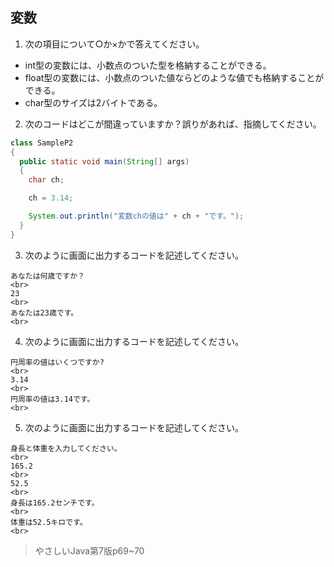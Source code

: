 ## 変数
1. 次の項目について○か×かで答えてください。
 -  int型の変数には、小数点のついた型を格納することができる。
 -  float型の変数には、小数点のついた値ならどのような値でも格納することができる。
 -  char型のサイズは2バイトである。

2. 次のコードはどこが間違っていますか？誤りがあれば、指摘してください。
~~~ Java
class SampleP2
{
  public static void main(String[] args)
  {
    char ch;

    ch = 3.14;

    System.out.println("変数chの値は" + ch + "です。");
  }
}
~~~

3. 次のように画面に出力するコードを記述してください。
~~~
あなたは何歳ですか？
<br>
23
<br>
あなたは23歳です。
<br>
~~~

4. 次のように画面に出力するコードを記述してください。
~~~
円周率の値はいくつですか?
<br>
3.14
<br>
円周率の値は3.14です。
<br>
~~~
5. 次のように画面に出力するコードを記述してください。
~~~
身長と体重を入力してください。
<br>
165.2
<br>
52.5
<br>
身長は165.2センチです。
<br>
体重は52.5キロです。
<br>
~~~

> やさしいJava第7版p69~70
